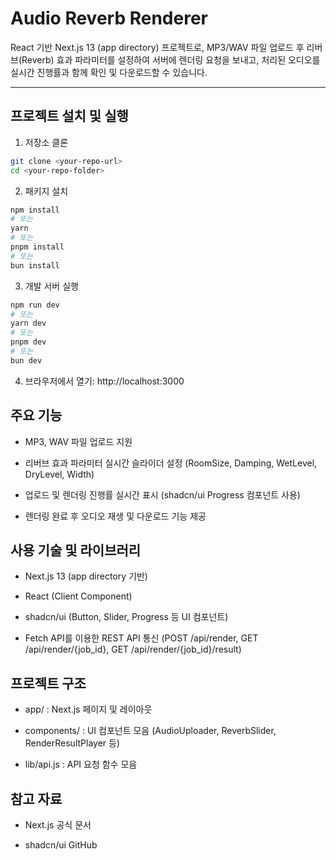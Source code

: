 # Audio Reverb Renderer

React 기반 Next.js 13 (app directory) 프로젝트로, MP3/WAV 파일 업로드 후 리버브(Reverb) 효과 파라미터를 설정하여 서버에 렌더링 요청을 보내고, 처리된 오디오를 실시간 진행률과 함께 확인 및 다운로드할 수 있습니다.

---

## 프로젝트 설치 및 실행

1. 저장소 클론

```bash
git clone <your-repo-url>
cd <your-repo-folder>
```
2. 패키지 설치
```bash
npm install
# 또는
yarn
# 또는
pnpm install
# 또는
bun install
```
3. 개발 서버 실행
```bash
npm run dev
# 또는
yarn dev
# 또는
pnpm dev
# 또는
bun dev

```
4. 브라우저에서 열기: http://localhost:3000

## 주요 기능
- MP3, WAV 파일 업로드 지원

- 리버브 효과 파라미터 실시간 슬라이더 설정 (RoomSize, Damping, WetLevel, DryLevel, Width)

- 업로드 및 렌더링 진행률 실시간 표시 (shadcn/ui Progress 컴포넌트 사용)

- 렌더링 완료 후 오디오 재생 및 다운로드 기능 제공

## 사용 기술 및 라이브러리
- Next.js 13 (app directory 기반)

- React (Client Component)

- shadcn/ui (Button, Slider, Progress 등 UI 컴포넌트)

- Fetch API를 이용한 REST API 통신 (POST /api/render, GET /api/render/{job_id}, GET /api/render/{job_id}/result)

## 프로젝트 구조
- app/ : Next.js 페이지 및 레이아웃

- components/ : UI 컴포넌트 모음 (AudioUploader, ReverbSlider, RenderResultPlayer 등)

- lib/api.js : API 요청 함수 모음

## 참고 자료
- Next.js 공식 문서

- shadcn/ui GitHub

